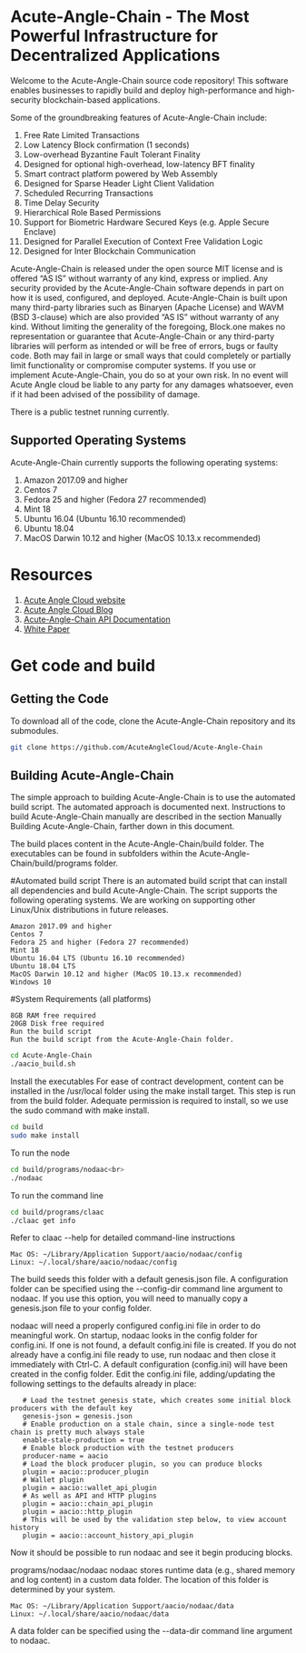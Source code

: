 # Acute-Angle-Chain - The Most Powerful Infrastructure for Decentralized Applications


Welcome to the Acute-Angle-Chain source code repository! This software enables businesses to rapidly build and deploy high-performance and high-security blockchain-based applications.

Some of the groundbreaking features of Acute-Angle-Chain include:

1. Free Rate Limited Transactions 
1. Low Latency Block confirmation (1 seconds)
1. Low-overhead Byzantine Fault Tolerant Finality
1. Designed for optional high-overhead, low-latency BFT finality 
1. Smart contract platform powered by Web Assembly
1. Designed for Sparse Header Light Client Validation
1. Scheduled Recurring Transactions 
1. Time Delay Security
1. Hierarchical Role Based Permissions
1. Support for Biometric Hardware Secured Keys (e.g. Apple Secure Enclave)
1. Designed for Parallel Execution of Context Free Validation Logic
1. Designed for Inter Blockchain Communication 

Acute-Angle-Chain is released under the open source MIT license and is offered “AS IS” without warranty of any kind, express or implied. Any security provided by the Acute-Angle-Chain software depends in part on how it is used, configured, and deployed. Acute-Angle-Chain is built upon many third-party libraries such as Binaryen (Apache License) and WAVM  (BSD 3-clause) which are also provided “AS IS” without warranty of any kind. Without limiting the generality of the foregoing, Block.one makes no representation or guarantee that Acute-Angle-Chain or any third-party libraries will perform as intended or will be free of errors, bugs or faulty code. Both may fail in large or small ways that could completely or partially limit functionality or compromise computer systems. If you use or implement Acute-Angle-Chain, you do so at your own risk. In no event will Acute Angle cloud be liable to any party for any damages whatsoever, even if it had been advised of the possibility of damage.  

There is a public testnet running currently.

## Supported Operating Systems
Acute-Angle-Chain currently supports the following operating systems:  
1. Amazon 2017.09 and higher
2. Centos 7
3. Fedora 25 and higher (Fedora 27 recommended)
4. Mint 18
5. Ubuntu 16.04 (Ubuntu 16.10 recommended)
6. Ubuntu 18.04
7. MacOS Darwin 10.12 and higher (MacOS 10.13.x recommended)

# Resources
1. [Acute Angle Cloud website](http://www.acuteangle.com/)
2. [Acute Angle Cloud Blog](https://weibo.com/AcuteAngleCloud)
3. [Acute-Angle-Chain API Documentation](http://www.acuteangle.com/test/html/)
4. [White Paper](https://aacdn.3jiaoxing.com/doc/AcuteAngleCloud%2012.14_z_zh.pdf)


# Get code and build

## Getting the Code
To download all of the code, clone the Acute-Angle-Chain repository and its submodules.
```bash
git clone https://github.com/AcuteAngleCloud/Acute-Angle-Chain
```


## Building Acute-Angle-Chain
The simple approach to building Acute-Angle-Chain is to use the automated build script. The automated approach is documented next. Instructions to build Acute-Angle-Chain manually are described in the section Manually Building Acute-Angle-Chain, farther down in this document.

The build places content in the Acute-Angle-Chain/build folder. The executables can be found in subfolders within the Acute-Angle-Chain/build/programs folder.


#Automated build script
There is an automated build script that can install all dependencies and build Acute-Angle-Chain. The script supports the following operating systems. We are working on supporting other Linux/Unix distributions in future releases.

```
Amazon 2017.09 and higher
Centos 7
Fedora 25 and higher (Fedora 27 recommended)
Mint 18
Ubuntu 16.04 LTS (Ubuntu 16.10 recommended)
Ubuntu 18.04 LTS
MacOS Darwin 10.12 and higher (MacOS 10.13.x recommended)
Windows 10
```

#System Requirements (all platforms)
```
8GB RAM free required
20GB Disk free required
Run the build script
Run the build script from the Acute-Angle-Chain folder.
```

```bash
cd Acute-Angle-Chain
./aacio_build.sh
```

Install the executables
For ease of contract development, content can be installed in the /usr/local folder using the make install target. This step is run from the build folder. Adequate permission is required to install, so we use the sudo command with make install.

```bash
cd build
sudo make install
```

To run the node

```bash
cd build/programs/nodaac<br>
./nodaac
```
To run the command line

```bash
cd build/programs/claac
./claac get info
```
Refer to claac --help for detailed command-line instructions

```
Mac OS: ~/Library/Application Support/aacio/nodaac/config
Linux: ~/.local/share/aacio/nodaac/config
```
The build seeds this folder with a default genesis.json file. A configuration folder can be specified using the --config-dir command line argument to nodaac. If you use this option, you will need to manually copy a genesis.json file to your config folder.

nodaac will need a properly configured config.ini file in order to do meaningful work. On startup, nodaac looks in the config folder for config.ini. If one is not found, a default config.ini file is created. If you do not already have a config.ini file ready to use, run nodaac and then close it immediately with Ctrl-C. A default configuration (config.ini) will have been created in the config folder. Edit the config.ini file, adding/updating the following settings to the defaults already in place:
```
   # Load the testnet genesis state, which creates some initial block producers with the default key
   genesis-json = genesis.json
   # Enable production on a stale chain, since a single-node test chain is pretty much always stale
   enable-stale-production = true
   # Enable block production with the testnet producers
   producer-name = aacio
   # Load the block producer plugin, so you can produce blocks
   plugin = aacio::producer_plugin
   # Wallet plugin
   plugin = aacio::wallet_api_plugin
   # As well as API and HTTP plugins
   plugin = aacio::chain_api_plugin
   plugin = aacio::http_plugin
   # This will be used by the validation step below, to view account history
   plugin = aacio::account_history_api_plugin
```
Now it should be possible to run nodaac and see it begin producing blocks.

programs/nodaac/nodaac
nodaac stores runtime data (e.g., shared memory and log content) in a custom data folder. The location of this folder is determined by your system.

```
Mac OS: ~/Library/Application Support/aacio/nodaac/data
Linux: ~/.local/share/aacio/nodaac/data
```
A data folder can be specified using the --data-dir command line argument to nodaac.
